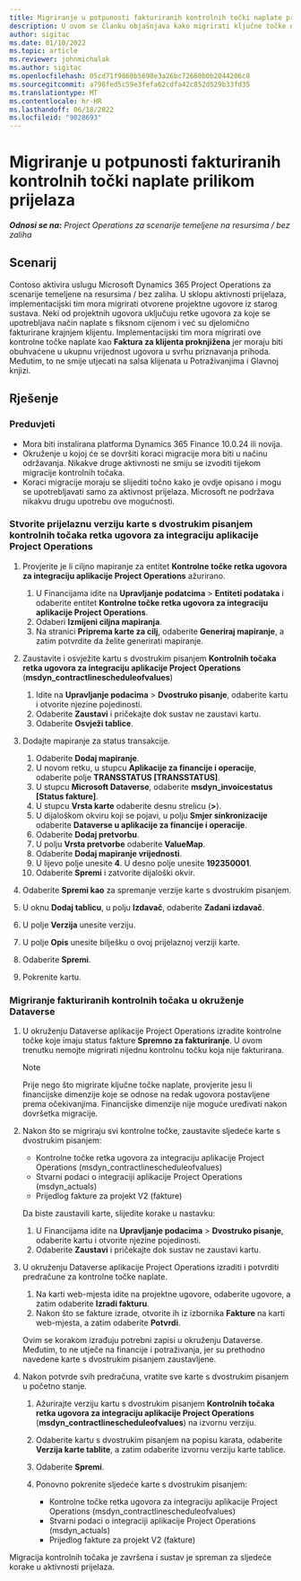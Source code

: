 ```yaml
---
title: Migriranje u potpunosti fakturiranih kontrolnih točki naplate prilikom prijelaza
description: U ovom se članku objašnjava kako migrirati ključne točke naplate s fiksnom cijenom koje su fakturirane kliknetu za otvorene projektne ugovore prije datuma aktiviranja.
author: sigitac
ms.date: 01/10/2022
ms.topic: article
ms.reviewer: johnmichalak
ms.author: sigitac
ms.openlocfilehash: 05cd71f9860b5698e3a26bc72660b0b2044206c8
ms.sourcegitcommit: a798fed5c59e3fefa62cdfa42c852d529b33fd35
ms.translationtype: MT
ms.contentlocale: hr-HR
ms.lasthandoff: 06/18/2022
ms.locfileid: "9028693"
---
```

# <a name="migrate-fully-invoiced-billing-milestones-at-cutover"></a>Migriranje u potpunosti fakturiranih kontrolnih točki naplate prilikom prijelaza

_**Odnosi se na:** Project Operations za scenarije temeljene na resursima / bez zaliha_

## <a name="scenario"></a>Scenarij

Contoso aktivira uslugu Microsoft Dynamics 365 Project Operations za scenarije temeljene na resursima / bez zaliha. U sklopu aktivnosti prijelaza, implementacijski tim mora migrirati otvorene projektne ugovore iz starog sustava. Neki od projektnih ugovora uključuju retke ugovora za koje se upotrebljava način naplate s fiksnom cijenom i već su djelomično fakturirane krajnjem klijentu. Implementacijski tim mora migrirati ove kontrolne točke naplate kao **Faktura za klijenta proknjižena** jer moraju biti obuhvaćene u ukupnu vrijednost ugovora u svrhu priznavanja prihoda. Međutim, to ne smije utjecati na salsa klijenata u Potraživanjima i Glavnoj knjizi.

## <a name="solution"></a>Rješenje

### <a name="prerequisites"></a>Preduvjeti

- Mora biti instalirana platforma Dynamics 365 Finance 10.0.24 ili novija.
- Okruženje u kojoj će se dovršiti koraci migracije mora biti u načinu održavanja. Nikakve druge aktivnosti ne smiju se izvoditi tijekom migracije kontrolnih točaka.
- Koraci migracije moraju se slijediti točno kako je ovdje opisano i mogu se upotrebljavati samo za aktivnost prijelaza. Microsoft ne podržava nikakvu drugu upotrebu ove mogućnosti.

### <a name="create-a-cutover-version-of-the-project-operations-integration-contract-line-milestones-dual-write-map"></a>Stvorite prijelaznu verziju karte s dvostrukim pisanjem kontrolnih točaka retka ugovora za integraciju aplikacije Project Operations 

1. Provjerite je li ciljno mapiranje za entitet **Kontrolne točke retka ugovora za integraciju aplikacije Project Operations** ažurirano. 

    1. U Financijama idite na **Upravljanje podatcima** \> **Entiteti podataka** i odaberite entitet **Kontrolne točke retka ugovora za integraciju aplikacije Project Operations**. 
    2. Odaberi **Izmijeni ciljna mapiranja**. 
    3. Na stranici **Priprema karte za cilj**, odaberite **Generiraj mapiranje**, a zatim potvrdite da želite generirati mapiranje.

2. Zaustavite i osvježite kartu s dvostrukim pisanjem **Kontrolnih točaka retka ugovora za integraciju aplikacije Project Operations** (**msdyn\_contractlinescheduleofvalues**) 

    1. Idite na **Upravljanje podacima** \> **Dvostruko pisanje**, odaberite kartu i otvorite njezine pojedinosti. 
    2. Odaberite **Zaustavi** i pričekajte dok sustav ne zaustavi kartu. 
    3. Odaberite **Osvježi tablice**.

3. Dodajte mapiranje za status transakcije.

    1. Odaberite **Dodaj mapiranje**.
    2. U novom retku, u stupcu **Aplikacije za financije i operacije**, odaberite polje **TRANSSTATUS \[TRANSSTATUS\]**.
    3. U stupcu **Microsoft Dataverse**, odaberite **msdyn\_invoicestatus \[Status fakture\]**.
    4. U stupcu **Vrsta karte** odaberite desnu strelicu (**\>**).
    5. U dijaloškom okviru koji se pojavi, u polju **Smjer sinkronizacije** odaberite **Dataverse u aplikacije za financije i operacije**.
    6. Odaberite **Dodaj pretvorbu**.
    7. U polju **Vrsta pretvorbe** odaberite **ValueMap**.
    8. Odaberite **Dodaj mapiranje vrijednosti**.
    9. U lijevo polje unesite **4**. U desno polje unesite **192350001**. 
    10. Odaberite **Spremi** i zatvorite dijaloški okvir.

4. Odaberite **Spremi kao** za spremanje verzije karte s dvostrukim pisanjem. 
5. U oknu **Dodaj tablicu**, u polju **Izdavač**, odaberite **Zadani izdavač**.
6. U polje **Verzija** unesite verziju.
7. U polje **Opis** unesite bilješku o ovoj prijelaznoj verziji karte. 
8. Odaberite **Spremi**.
9. Pokrenite kartu.

### <a name="migrate-invoiced-milestones-to-the-dataverse-environment"></a>Migriranje fakturiranih kontrolnih točaka u okruženje Dataverse

1. U okruženju Dataverse aplikacije Project Operations izradite kontrolne točke koje imaju status fakture **Spremno za fakturiranje**. U ovom trenutku nemojte migrirati nijednu kontrolnu točku koja nije fakturirana.

    > [!NOTE]
    > Prije nego što migrirate ključne točke naplate, provjerite jesu li financijske dimenzije koje se odnose na redak ugovora postavljene prema očekivanjima. Financijske dimenzije nije moguće uređivati nakon dovršetka migracije.

2. Nakon što se migriraju svi kontrolne točke, zaustavite sljedeće karte s dvostrukim pisanjem:

    - Kontrolne točke retka ugovora za integraciju aplikacije Project Operations (msdyn\_contractlinescheduleofvalues)
    - Stvarni podaci o integraciji aplikacije Project Operations (msdyn\_actuals)
    - Prijedlog fakture za projekt V2 (fakture)

    Da biste zaustavili karte, slijedite korake u nastavku:

    1. U Financijama idite na **Upravljanje podacima** \> **Dvostruko pisanje**, odaberite kartu i otvorite njezine pojedinosti.
    2. Odaberite **Zaustavi** i pričekajte dok sustav ne zaustavi kartu.

3. U okruženju Dataverse aplikacije Project Operations izraditi i potvrditi predračune za kontrolne točke naplate. 

    1. Na karti web-mjesta idite na projektne ugovore, odaberite ugovore, a zatim odaberite **Izradi fakturu**.
    2. Nakon što se fakture izrade, otvorite ih iz izbornika **Fakture** na karti web-mjesta, a zatim odaberite **Potvrdi**.

    Ovim se korakom izrađuju potrebni zapisi u okruženju Dataverse. Međutim, to ne utječe na financije i potraživanja, jer su prethodno navedene karte s dvostrukim pisanjem zaustavljene.

4. Nakon potvrde svih predračuna, vratite sve karte s dvostrukim pisanjem u početno stanje.

    1. Ažurirajte verziju kartu s dvostrukim pisanjem **Kontrolnih točaka retka ugovora za integraciju aplikacije Project Operations** (**msdyn\_contractlinescheduleofvalues**) na izvornu verziju. 
    2. Odaberite kartu s dvostrukim pisanjem na popisu karata, odaberite **Verzija karte tablite**, a zatim odaberite izvornu verziju karte tablice.
    3. Odaberite **Spremi**.
    4. Ponovno pokrenite sljedeće karte s dvostrukim pisanjem:

        - Kontrolne točke retka ugovora za integraciju aplikacije Project Operations (msdyn\_contractlinescheduleofvalues)
        - Stvarni podaci o integraciji aplikacije Project Operations (msdyn\_actuals)
        - Prijedlog fakture za projekt V2 (fakture)

Migracija kontrolnih točaka je završena i sustav je spreman za sljedeće korake u aktivnosti prijelaza.
